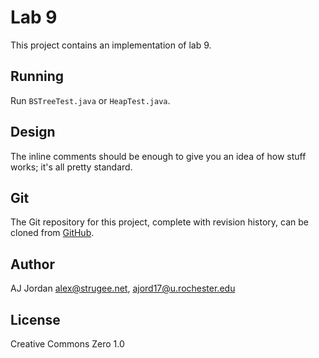 # Lab 9

<!-- You can see this README rendered _much_ nicer online: https://github.com/strugee/csc-172-labs/blob/master/lab9/README.md -->

This project contains an implementation of lab 9.

## Running

Run `BSTreeTest.java` or `HeapTest.java`.

## Design

The inline comments should be enough to give you an idea of how stuff works; it's all pretty standard.

## Git

The Git repository for this project, complete with revision history, can be cloned from [GitHub](https://github.com/strugee/csc-172-labs).

## Author

AJ Jordan <alex@strugee.net>, <ajord17@u.rochester.edu>

## License

Creative Commons Zero 1.0
